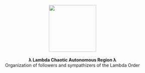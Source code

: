 <p align="center">
  <img width="150" src="https://i.imgur.com/wBnpeMj.png"><br><br>
  <b>λ Lambda Chaotic Autonomous Region λ</b><br>
  Organization of followers and sympathizers of the Lambda Order
</p>
